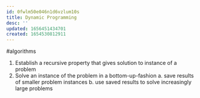 ```yaml
---
id: 0fwlm50e046n1d6vzlum10s
title: Dynamic Programming
desc: ''
updated: 1656451434701
created: 1654530812911
---
```

#algorithms
1. Establish a recursive property that gives solution to instance of a problem
2. Solve an instance of the problem in a bottom-up-fashion
	a. save results of smaller problem instances
	b. use saved results to solve increasingly large problems
